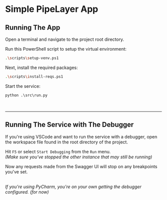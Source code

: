 # Simple PipeLayer App

## Running The App

Open a terminal and navigate to the project root directory.

Run this PowerShell script to setup the virtual environment:
```sh
.\scripts\setup-venv.ps1
```
Next, install the required packages:
```sh
.\scripts\install-reqs.ps1
```
Start the service:
```
python .\src\run.py
```
<br>

---

## Running The Service with The Debugger
If you're using VSCode and want to run the service with a debugger, open the workspace file found in the root directory of the project.

Hit `F5` or select `Start Debugging` from the `Run` menu.<br>
*(Make sure you've stopped the other instance that may still be running)*

Now any requests made from the Swagger UI will stop on any breakpoints you've set.<br><br>

*If you're using PyCharm, you're on your own getting the debugger configured. (for now)*
